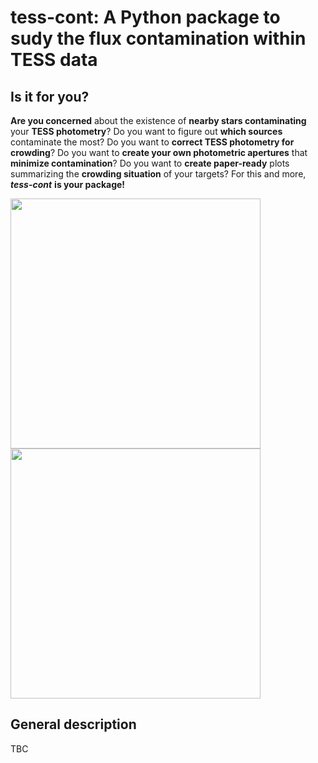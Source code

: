 # tess-cont: A Python package to sudy the flux contamination within TESS data
## Is it for you?
**Are you concerned** about the existence of **nearby stars contaminating** your **TESS photometry**? Do you want to figure out **which sources** contaminate the most? Do you want to **correct TESS photometry for crowding**? Do you want to **create your own photometric apertures** that **minimize contamination**? Do you want to **create paper-ready** plots summarizing the **crowding situation** of your targets? For this and more, ***tess-cont*** **is your package!**

<img src="https://github.com/castro-gzlz/tess-cont/assets/132309889/deec5f78-e7e4-44c0-8246-2730b2350b8e" width="400">
<img src="https://github.com/castro-gzlz/tess-cont/assets/132309889/67f3f0c9-063a-41e8-a2c3-0304760760b4" width="400">


## General description

TBC
